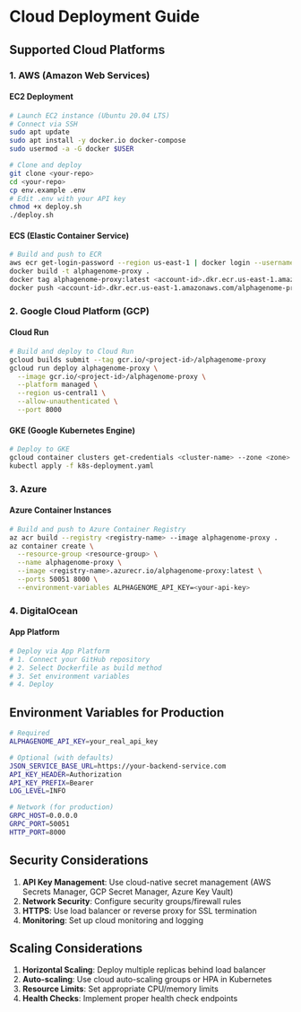 # Cloud Deployment Guide

## Supported Cloud Platforms

### 1. AWS (Amazon Web Services)

#### EC2 Deployment
```bash
# Launch EC2 instance (Ubuntu 20.04 LTS)
# Connect via SSH
sudo apt update
sudo apt install -y docker.io docker-compose
sudo usermod -a -G docker $USER

# Clone and deploy
git clone <your-repo>
cd <your-repo>
cp env.example .env
# Edit .env with your API key
chmod +x deploy.sh
./deploy.sh
```

#### ECS (Elastic Container Service)
```bash
# Build and push to ECR
aws ecr get-login-password --region us-east-1 | docker login --username AWS --password-stdin <account-id>.dkr.ecr.us-east-1.amazonaws.com
docker build -t alphagenome-proxy .
docker tag alphagenome-proxy:latest <account-id>.dkr.ecr.us-east-1.amazonaws.com/alphagenome-proxy:latest
docker push <account-id>.dkr.ecr.us-east-1.amazonaws.com/alphagenome-proxy:latest
```

### 2. Google Cloud Platform (GCP)

#### Cloud Run
```bash
# Build and deploy to Cloud Run
gcloud builds submit --tag gcr.io/<project-id>/alphagenome-proxy
gcloud run deploy alphagenome-proxy \
  --image gcr.io/<project-id>/alphagenome-proxy \
  --platform managed \
  --region us-central1 \
  --allow-unauthenticated \
  --port 8000
```

#### GKE (Google Kubernetes Engine)
```bash
# Deploy to GKE
gcloud container clusters get-credentials <cluster-name> --zone <zone>
kubectl apply -f k8s-deployment.yaml
```

### 3. Azure

#### Azure Container Instances
```bash
# Build and push to Azure Container Registry
az acr build --registry <registry-name> --image alphagenome-proxy .
az container create \
  --resource-group <resource-group> \
  --name alphagenome-proxy \
  --image <registry-name>.azurecr.io/alphagenome-proxy:latest \
  --ports 50051 8000 \
  --environment-variables ALPHAGENOME_API_KEY=<your-api-key>
```

### 4. DigitalOcean

#### App Platform
```bash
# Deploy via App Platform
# 1. Connect your GitHub repository
# 2. Select Dockerfile as build method
# 3. Set environment variables
# 4. Deploy
```

## Environment Variables for Production

```bash
# Required
ALPHAGENOME_API_KEY=your_real_api_key

# Optional (with defaults)
JSON_SERVICE_BASE_URL=https://your-backend-service.com
API_KEY_HEADER=Authorization
API_KEY_PREFIX=Bearer
LOG_LEVEL=INFO

# Network (for production)
GRPC_HOST=0.0.0.0
GRPC_PORT=50051
HTTP_PORT=8000
```

## Security Considerations

1. **API Key Management**: Use cloud-native secret management (AWS Secrets Manager, GCP Secret Manager, Azure Key Vault)
2. **Network Security**: Configure security groups/firewall rules
3. **HTTPS**: Use load balancer or reverse proxy for SSL termination
4. **Monitoring**: Set up cloud monitoring and logging

## Scaling Considerations

1. **Horizontal Scaling**: Deploy multiple replicas behind load balancer
2. **Auto-scaling**: Use cloud auto-scaling groups or HPA in Kubernetes
3. **Resource Limits**: Set appropriate CPU/memory limits
4. **Health Checks**: Implement proper health check endpoints
